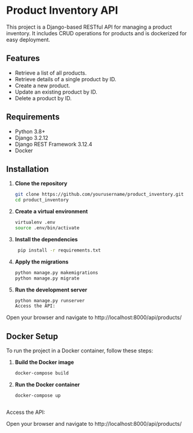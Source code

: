 # Product Inventory API

This project is a Django-based RESTful API for managing a product inventory. It includes CRUD operations for products and is dockerized for easy deployment.

## Features

- Retrieve a list of all products.
- Retrieve details of a single product by ID.
- Create a new product.
- Update an existing product by ID.
- Delete a product by ID.

## Requirements

- Python 3.8+
- Django 3.2.12
- Django REST Framework 3.12.4
- Docker

## Installation

1. **Clone the repository**

   ```bash
   git clone https://github.com/yourusername/product_inventory.git
   cd product_inventory
   
2. **Create a virtual environment**
   
    ```bash
    virtualenv .env
    source .env/bin/activate

3. **Install the dependencies**
   
    ```bash
     pip install -r requirements.txt

4. **Apply the migrations**

    ```bash
    python manage.py makemigrations
    python manage.py migrate
   
5. **Run the development server**

    ```bash
    python manage.py runserver
    Access the API:

Open your browser and navigate to http://localhost:8000/api/products/



## Docker Setup
To run the project in a Docker container, follow these steps:

1. **Build the Docker image**

   ```bash
   docker-compose build
   
2. **Run the Docker container**

   ```bash
   docker-compose up



Access the API:

Open your browser and navigate to http://localhost:8000/api/products/

